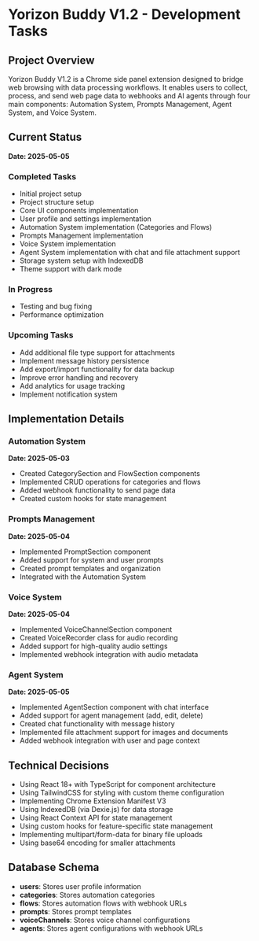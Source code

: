# Yorizon Buddy V1.2 - Development Tasks

## Project Overview
Yorizon Buddy V1.2 is a Chrome side panel extension designed to bridge web browsing with data processing workflows. It enables users to collect, process, and send web page data to webhooks and AI agents through four main components: Automation System, Prompts Management, Agent System, and Voice System.

## Current Status
**Date: 2025-05-05**

### Completed Tasks
- Initial project setup
- Project structure setup
- Core UI components implementation
- User profile and settings implementation
- Automation System implementation (Categories and Flows)
- Prompts Management implementation
- Voice System implementation
- Agent System implementation with chat and file attachment support
- Storage system setup with IndexedDB
- Theme support with dark mode

### In Progress
- Testing and bug fixing
- Performance optimization

### Upcoming Tasks
- Add additional file type support for attachments
- Implement message history persistence
- Add export/import functionality for data backup
- Improve error handling and recovery
- Add analytics for usage tracking
- Implement notification system

## Implementation Details

### Automation System
**Date: 2025-05-03**
- Created CategorySection and FlowSection components
- Implemented CRUD operations for categories and flows
- Added webhook functionality to send page data
- Created custom hooks for state management

### Prompts Management
**Date: 2025-05-04**
- Implemented PromptSection component
- Added support for system and user prompts
- Created prompt templates and organization
- Integrated with the Automation System

### Voice System
**Date: 2025-05-04**
- Implemented VoiceChannelSection component
- Created VoiceRecorder class for audio recording
- Added support for high-quality audio settings
- Implemented webhook integration with audio metadata

### Agent System
**Date: 2025-05-05**
- Implemented AgentSection component with chat interface
- Added support for agent management (add, edit, delete)
- Created chat functionality with message history
- Implemented file attachment support for images and documents
- Added webhook integration with user and page context

## Technical Decisions
- Using React 18+ with TypeScript for component architecture
- Using TailwindCSS for styling with custom theme configuration
- Implementing Chrome Extension Manifest V3
- Using IndexedDB (via Dexie.js) for data storage
- Using React Context API for state management
- Using custom hooks for feature-specific state management
- Implementing multipart/form-data for binary file uploads
- Using base64 encoding for smaller attachments

## Database Schema
- **users**: Stores user profile information
- **categories**: Stores automation categories
- **flows**: Stores automation flows with webhook URLs
- **prompts**: Stores prompt templates
- **voiceChannels**: Stores voice channel configurations
- **agents**: Stores agent configurations with webhook URLs
